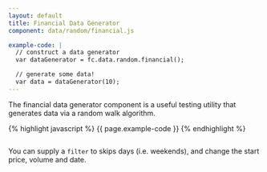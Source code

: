 ```yaml
---
layout: default
title: Financial Data Generator
component: data/random/financial.js

example-code: |
  // construct a data generator
  var dataGenerator = fc.data.random.financial();

  // generate some data!
  var data = dataGenerator(10);
---
```


The financial data generator component is a useful testing utility that generates data via a random walk algorithm.

{% highlight javascript %}
{{ page.example-code }}
{% endhighlight %}

<pre id="utilities_generator"></pre>
<script type="text/javascript">
(function() {
    {{ page.example-code }}
    d3.select("#utilities_generator").html(JSON.stringify(data));
}());
</script>

You can supply a `filter` to skips days (i.e. weekends), and change the start price, volume and date. 